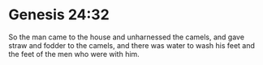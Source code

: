 # Genesis 24:32

So the man came to the house and unharnessed the camels, and gave straw and fodder to the camels, and there was water to wash his feet and the feet of the men who were with him.
